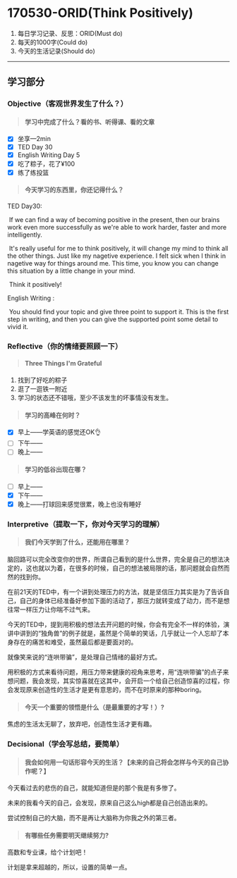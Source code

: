 # 170530-ORID(Think Positively)

1. 每日学习记录、反思：ORID(Must do)
2. 每天的1000字(Could do)
3. 今天的生活记录(Should do)

------

## 学习部分

### Objective（客观世界发生了什么？）

> #### 学习中完成了什么？看的书、听得课、看的文章

- [x] 坐享—2min
- [x] TED Day 30
- [x] English Writing Day 5
- [x] 吃了粽子，花了¥100
- [x] 练了练投篮

> #### 今天学习的东西里，你还记得什么？

TED Day30:

​	If we can find a way of becoming positive in the present, then our brains work even more successfully as we're able to work harder, faster and more intelligently.

​	It's really useful for me to think positively, it will change my mind to think all the other things. Just like my nagetive experience. I felt sick when I think in nagetive way for things around me. This time, you know  you can change this situation by a little change in your mind. 

​	Think it positively!

English Writing :

​	You should find your topic and give three point to support it. This is the first step in writing, and then you can give the supported point some detail to vivid it.

### Reflective（你的情绪要照顾一下）

> #### Three Things I'm Grateful

1. 找到了好吃的粽子
2. 逛了一逛铁一附近
3. 学习的状态还不错哦，至少不该发生的坏事情没有发生。

> #### 学习的高峰在何时？

- [x] 早上——学英语的感觉还OK👌
- [ ] 下午——
- [ ] 晚上——

> #### 学习的低谷出现在哪？

- [ ] 早上——
- [x] 下午——
- [x] 晚上——打球回来感觉很累，晚上也没有睡好

### Interpretive（提取一下，你对今天学习的理解）

> #### 我们今天学到了什么，还能用在哪里？

脑回路可以完全改变你的世界，所谓自己看到的是什么世界，完全是自己的想法决定的，这也就以为着，在很多的时候，自己的想法被局限的话，那问题就会自然而然的找到你。

在前21天的TED中，有一个讲到处理压力的方法，就是坚信压力其实是为了告诉自己，自己的身体已经准备好参加下面的活动了，那压力就转变成了动力，而不是想往常一样压力让你喘不过气来。

今天的TED中，提到用积极的想法去开问题的时候，你会有完全不一样的体验，演讲中讲到的“独角兽”的例子就是，虽然是个简单的笑话，几乎就让一个人忘却了本身存在的痛苦和难受，虽然最后都是要面对的。

就像笑来说的“连哄带骗”，是处理自己情绪的最好方式。

用积极的方式来看待问题，用压力带来健康的视角来思考，用“连哄带骗”的点子来想问题，我会发现，其实惊喜就在这其中，会开启一个给自己创造惊喜的过程，你会发现原来创造性的生活才是更有意思的，而不在时原来的那种boring。

> #### 今天一个重要的领悟是什么（是最重要的才写！）?

焦虑的生活太无聊了，放弃吧，创造性生活才更有趣。

### Decisional（学会写总结，要简单）

> #### 我会如何用一句话形容今天的生活？【未来的自己将会怎样与今天的自己协作呢？】

今天看过去的悲伤的自己，就能知道但是的那个我是有多惨了。

未来的我看今天的自己，会发现，原来自己这么high都是自己创造出来的。

尝试控制自己的大脑，而不是再让大脑称为你我之外的第三者。

> #### 有哪些任务需要明天继续努力?

高数和专业课，给个计划吧！

计划是拿来超越的，所以，设置的简单一点。
